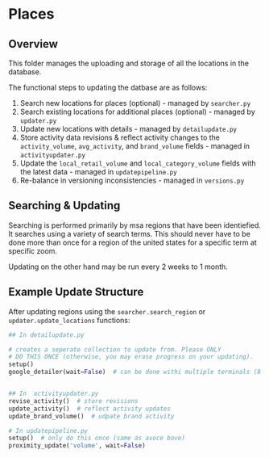 # Places

## Overview

This folder manages the uploading and storage of all the locations in the database.

The functional steps to updating the datbase are as follows:

1. Search new locations for places (optional) - managed by `searcher.py`
2. Search existing locations for additional places (optional) - managed by `updater.py`
3. Update new locations with details - managed by `detailupdate.py`
4. Store activity data revisions & reflect activity changes to the `activity_volume`, `avg_activity`, and `brand_volume` fields  - managed in `activityupdater.py`
5. Update the `local_retail_volume` and `local_category_volume` fields with the latest data - managed in `updatepipeline.py`
6. Re-balance in versioning inconsistencies - managed in `versions.py`

## Searching & Updating

Searching is performed primarily by msa regions that have been identiefied. It searches using a variety of search terms. This should never have to be done more than once for a region of the united states for a specific term at specific zoom.

Updating on the other hand may be run every 2 weeks to 1 month.

## Example Update Structure

After updating regions using the `searcher.search_region` or `updater.update_locations` functions:

```python
## In detailupdate.py

# creates a seperate collection to update from. Please ONLY
# DO THIS ONCE (otherwise, you may erase progress on your updating).
setup()
google_detailer(wait=False)  # can be done withi multiple terminals (8 recommended)


## In  activityupdater.py
revise_activity()  # store revisions
update_activity()  # reflect activity updates
update_brand_volume()  # udpate brand activity

# In updatepipeline.py
setup()  # only do this once (same as avoce bove)
proximity_update('volume', wait=False)
```
